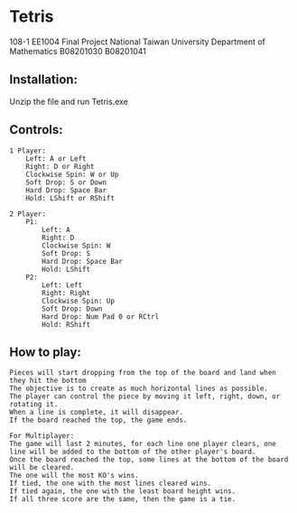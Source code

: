 # Tetris
108-1 EE1004 Final Project
National Taiwan University
Department of Mathematics
B08201030 B08201041

## Installation:
Unzip the file and run Tetris.exe

## Controls:
```
1 Player:
	Left: A or Left
	Right: D or Right
	Clockwise Spin: W or Up
	Soft Drop: S or Down
	Hard Drop: Space Bar
	Hold: LShift or RShift

2 Player:
	P1:
		Left: A
		Right: D
		Clockwise Spin: W
		Soft Drop: S
		Hard Drop: Space Bar
		Hold: LShift
	P2:
		Left: Left
		Right: Right
		Clockwise Spin: Up
		Soft Drop: Down
		Hard Drop: Num Pad 0 or RCtrl
		Hold: RShift
```			
## How to play:
```
Pieces will start dropping from the top of the board and land when they hit the bottom
The objective is to create as much horizontal lines as possible.
The player can control the piece by moving it left, right, down, or rotating it.
When a line is complete, it will disappear.
If the board reached the top, the game ends. 
```

```
For Multiplayer:
The game will last 2 minutes, for each line one player clears, one line will be added to the bottom of the other player's board.
Once the board reached the top, some lines at the bottom of the board will be cleared.
The one will the most KO's wins.
If tied, the one with the most lines cleared wins.
If tied again, the one with the least board height wins.
If all three score are the same, then the game is a tie.
```
